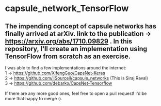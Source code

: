 # capsule_network_TensorFlow
The impending concept of capsule networks has finally arrived at arXiv. link to the publication -> https://arxiv.org/abs/1710.09829 . In this repository, I'll create an implementation using TensorFlow from scratch as an exercise.
-------------------------------------------------------------------------------------------------------------------------------
I was able to find a few implementations around the internet: <br>
1 -> https://github.com/XifengGuo/CapsNet-Keras <br>
2 -> https://github.com/llSourcell/capsule_networks (This is Siraj Raval) <br>
3 -> https://github.com/debarko/CapsNet-Tensorflow <br>
<br>
If there are any more good ones, feel free to open a pull request! I'd be more that happy to merge :).
